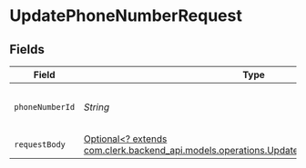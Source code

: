 # UpdatePhoneNumberRequest


## Fields

| Field                                                                                                                                               | Type                                                                                                                                                | Required                                                                                                                                            | Description                                                                                                                                         |
| --------------------------------------------------------------------------------------------------------------------------------------------------- | --------------------------------------------------------------------------------------------------------------------------------------------------- | --------------------------------------------------------------------------------------------------------------------------------------------------- | --------------------------------------------------------------------------------------------------------------------------------------------------- |
| `phoneNumberId`                                                                                                                                     | *String*                                                                                                                                            | :heavy_check_mark:                                                                                                                                  | The ID of the phone number to update                                                                                                                |
| `requestBody`                                                                                                                                       | [Optional<? extends com.clerk.backend_api.models.operations.UpdatePhoneNumberRequestBody>](../../models/operations/UpdatePhoneNumberRequestBody.md) | :heavy_minus_sign:                                                                                                                                  | N/A                                                                                                                                                 |